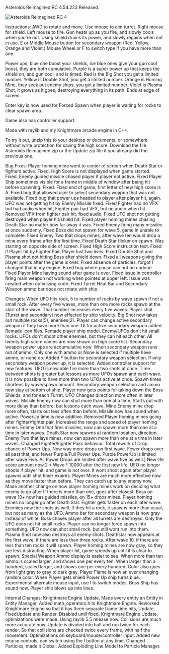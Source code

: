 Asteroids Reimagined RC 4.54.223 Released.

![Asteroids Reimagined RC 4](https://github.com/user-attachments/assets/d57901d3-3caf-47cb-bf0e-4c03a182b9f0)

Instructions:
AWD to rotate and move. Use mouse to aim turret. Right mouse for shield. Left mouse to fire. Gun heats up as you fire, and slowly cools when you're not. Using shield drains its power, and slowly regains when not in use. E or Middle Mouse button for secondary weapon (Red, Yellow, Orange and Violet.) Mouse Wheel or F to switch type if you have more than one.

Power ups, blue one boost your shields, ice blue ones give your gun cool boost, they are both cumulative. Purple is a super power up that keeps the shield on, and gun cool, and is timed. Red is the Big Shot you get a limited number. Yellow is Double Shot, you get a limited number. Orange is Homing Mine, they seek out enemy ships, you get a limited number. Violet is Plasma Shot, it grows as it goes, destroying everything in its path. Ends at edge of screen.

Enter key is now used for Forced Spawn when player is waiting for rocks to clear spawn area.

Game also has controller support.

Made with raylib and my Knightmare arcade engine in C++.

To try it out, unzip this to your desktop or documents, or somewhere without write protection for saving the high score. Download the file Asteroids Reimagined.zip or the Update zip file if you already did the previous one.

Bug Fixes:
Player homing mine went to center of screen when Death Star or fighters active. Fixed.
High Score is not displayed when game started. Fixed.
Enemy guided missile chased player if player not active. Fixed
Player Ship sometimes visible for a frame in middle of window after being hit before spawning. Fixed.
Fixed end of game, first letter of new high score is A.
Fixed bug that allowed user to select secondary weapon that was not available.
Fixed bug that power ups headed to player after player hit, again.
UFO was not getting hit by Enemy Missile fixed.
Fixed Fighter had no VFX but had audio when hit, Fighter pair had VFX, but no audio when hit. Removed VFX from fighter pair hit, fixed audio.
Fixed UFO shot not getting destroyed when player hit/shield hit.
Fixed player homing mines chasing Death Star no matter how far away it was.
Fixed Enemy firing many missiles at once suddenly.
Fixed Boss did not spawn for wave 5, game in unable to complete.
Fixed Enemy Two that drops mines, after wave ten would drop a mine every frame after the first time.
Fixed Death Star flicker on spawn. Was starting on opposite side of screen.
Fixed High Score instruction text.
Fixed if Player hit by Fighter Pair, Player lost two lives.
Fixed Double Shot and Plasma shot not hitting Boss after shield down.
Fixed all weapons giving the player points after the game is over.
Fixed absence of particles, forgot I changed that in my engine.
Fixed bug where pause can not be undone.
Fixed Player Mine having sound after game is over.
Fixed issue in controller firing main weapon not working when pointed at upper left. Issue was created when optimizing code.
Fixed Turret Heat Bar and Secondary Weapon ammo bar does not rotate with ship.

Changes:
When UFO hits rock, 5 to number of rocks by wave spawn if not a small rock.
After every five waves, more than one more rocks spawn at the start of the wave. That number increases every five waves.
Player shot (Turret and secondary) now effected by ship velocity.
Big Shot now takes out multiple rocks(5), enemies(2).
Player can change active secondary weapon if they have more than one. UI for active secondary weapon added.
Remade icon files. Remade player ship model.
Enemy/UFOs don't hit small rocks. UFOs don't shoot other enemies, but they can hit each other.
All twenty high score names are now shown on high score list.
Secondary weapon power ups are accumulative now.
When secondary weapon runs out of ammo, Only one with ammo or None is selected if multiple have ammo, or none do.
Added F button for secondary weapon selection.
If only secondary weapon power up, it is selected.
Added controller support for new features.
UFO is now able fire more than two shots at once. Time between shots is greater but lessons as more UFOs spawn and each wave.
It is now possible to have more than two UFOs active at once. Spawn times shortens by wave/spawn amount.
Secondary weapon selection and ammo now stay at bottom of ship.
Player now gets points for taking down the Boss Shields, and for each Turret.
UFO Changes direction more often in later waves.
Missile Enemy now can shot more than one at a time. Starts out with more delay than before, but lessons each wave.
Mine Enemy mine drop more often, starts out less often than before.
Missile now has sound when active.
PowerUp time is now additive.
Removed Player homing mines going after fighter/fighter pair.
Increased the range and speed of player homing mines.
Enemy One that fires missiles, now can spawn more than one at a time in later waves.
Death Star now spawns at random location, direction.
Enemy Two that lays mines, now can spawn more than one at a time in later waves.
Changed Fighter/Fighter Pairs behavior.
Total rework of Drop chance of Power Ups. Now way more drops on first wave. Fewer drops over all past that, and fewer Purple/Full Power Ups.
Purple PowerUp is limited after wave Five. All Power Drops are limited after wave five as well.]
New life score amount now 2 * Wave * 10000 after the first new life.
UFO no longer shoots if player hit, and game is not over. It wont shoot again after player spawns until shot timer expires.
Player Mines are much more effective now as they move faster than before. They can catch up to any enemy now.
Made another change on how player homing mines work on deciding what enemy to go after if there is more than one, goes after closest.
Boss on wave 10+ now has guided missiles, on 15+ drops mines.
Player homing mines no longer go after Death Star.
Fighter gets faster on each later wave.
Enemies now fire shots as well. If they hit a rock, it spawns more than usual, but not as many as the UFO.
Ammo bar for secondary weapon is now gray instead of white.
Boss chases player after all turrets are destroyed.
Only the UFO does not hit small rocks.
Player can no longer force spawn into something.
UFO now can shot small rock, but still wont run into them.
Plasma Shot now also destroys all enemy shots.
Deathstar now appears at the first wave, if there are less than three rocks. After wave 10, if there are less than ten rocks it will spawn.
Player homing mines are now gray, so they are less distracting.
When player hit, game speeds up until it is clear to spawn.
Special Weapon Ammo display is easier to see. When more than ten ammo is scaled larger, and shows one per every ten. When larger than a hundred, scaled larger, and shows one per every hundred. Color also goes from light gray to gray to dark gray.
Player Flame is now an ever changing random color.
When Player gets shield Power Up ship turns blue.
Experimental alternate mouse input, use I to switch modes.
Boss Ship has sound now.
Player ship blows up into lines.

Internal Changes:
Knightmare Engine Update, Made every entity an Entity in Entity Manager.
Added math_operators.h to Knightmare Engine.
Reworked Knightmare Engine so that it has three separate frame time hits, Update, FixedUpdate and Render. Disabled until fixed.
Knightmare Engine Update, optimizations were made. Using raylib 5.5 release now.
Collisions are much more accurate now. Update is divided into half and run twice for each render. So that collisions are checked twice every frame, with half the movement.
Optimizations on keyboard/mouse/controller input. Added new mouse controls, can switch using the I button at any time.
Changed Particles, made it Global.
Added Exploding Line Model to Particle Manager.